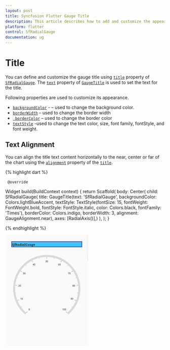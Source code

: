 ```yaml
---
layout: post
title: Syncfusion Flutter Gauge Title
description: This article describes how to add and customize the appearance of radial gauge title in the flutter platform.
platform: flutter
control: SfRadialGauge
documentation: ug
---
```


# Title

You can define and customize the gauge title using [`title`](https://pub.dev/documentation/syncfusion_flutter_gauges/latest/gauges/SfRadialGauge/title.html) property of [`SfRadialGauge`](https://pub.dev/documentation/syncfusion_flutter_gauges/latest/gauges/SfRadialGauge-class.html). The [`text`](https://pub.dev/documentation/syncfusion_flutter_gauges/latest/gauges/GaugeTitle/text.html) property of [`GaugeTitle`](https://pub.dev/documentation/syncfusion_flutter_gauges/latest/gauges/GaugeTitle-class.html) is used to set the text for the title.

Following properties are used to customize its appearance.

* [`backgroundColor`](https://pub.dev/documentation/syncfusion_flutter_gauges/latest/gauges/GaugeTitle/backgroundColor.html) - – used to change the background color.
* [`borderWidth`](https://pub.dev/documentation/syncfusion_flutter_gauges/latest/gauges/GaugeTitle/borderWidth.html) – used to change the border width
* [` borderColor`](https://pub.dev/documentation/syncfusion_flutter_gauges/latest/gauges/GaugeTitle/borderColor.html) – used to change the border color
*  [`textStyle`](https://pub.dev/documentation/syncfusion_flutter_gauges/latest/gauges/GaugeTitle/textStyle.html) -used to change the text color, size, font family, fontStyle, and font weight.


## Text Alignment

You can align the title text content horizontally to the near, center or far of the chart using the [`alignment`](https://pub.dev/documentation/syncfusion_flutter_gauges/latest/gauges/GaugeTitle/alignment.html) property of the [`title`](https://pub.dev/documentation/syncfusion_flutter_gauges/latest/gauges/GaugeTitle-class.html).

{% highlight dart %} 

     @override
Widget build(BuildContext context) {
  return Scaffold(
    body: Center(
     child: SfRadialGauge(
        title: GaugeTitle(text: 'SfRadialGauge', 
        backgroundColor: Colors.lightBlueAccent,
        textStyle: TextStyle(fontSize: 15, fontWeight: FontWeight.bold, 
         fontStyle: FontStyle.italic,
         color: Colors.black, fontFamily: 'Times'),
        borderColor: Colors.indigo, borderWidth: 3, 
           alignment: GaugeAlignment.near),
        axes: <RadialAxis>[RadialAxis()],)
    ),
  );
}


{% endhighlight %}

![Gauge title](images/title/gauge_title.jpg)